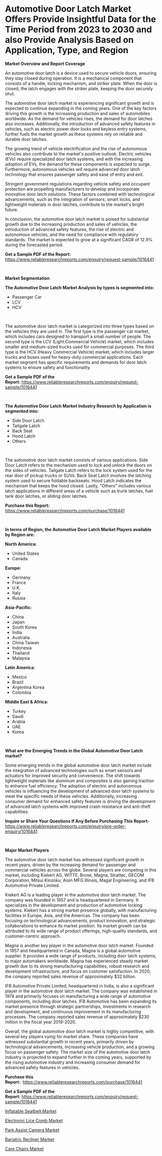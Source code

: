 <p><h1>Automotive Door Latch Market Offers Provide Insightful Data for the Time Period from 2023 to 2030 and also Provide Analysis Based on Application, Type, and Region</h1></p><p><strong>Market Overview and Report Coverage</strong></p>
<p><p>An automotive door latch is a device used to secure vehicle doors, ensuring they stay closed during operation. It is a mechanical component that consists of a handle, locking mechanism, and striker plate. When the door is closed, the latch engages with the striker plate, keeping the door securely shut. </p><p>The automotive door latch market is experiencing significant growth and is expected to continue expanding in the coming years. One of the key factors driving this growth is the increasing production and sales of automobiles worldwide. As the demand for vehicles rises, the demand for door latches also increases. Additionally, the introduction of advanced safety features in vehicles, such as electric power door locks and keyless entry systems, further fuels the market growth as these systems rely on reliable and durable door latches.</p><p>The growing trend of vehicle electrification and the rise of autonomous vehicles also contribute to the market's positive outlook. Electric vehicles (EVs) require specialized door latch systems, and with the increasing adoption of EVs, the demand for these components is expected to surge. Furthermore, autonomous vehicles will require advanced door latch technology that ensures passenger safety and ease of entry and exit.</p><p>Stringent government regulations regarding vehicle safety and occupant protection are propelling manufacturers to develop and incorporate innovative door latch solutions. These factors combined with technological advancements, such as the integration of sensors, smart locks, and lightweight materials in door latches, contribute to the market's bright future.</p><p>In conclusion, the automotive door latch market is poised for substantial growth due to the increasing production and sales of vehicles, the introduction of advanced safety features, the rise of electric and autonomous vehicles, and the need for compliance with regulatory standards. The market is expected to grow at a significant CAGR of 12.9% during the forecasted period.</p></p>
<p><strong>Get a Sample PDF of the Report:</strong> <a href="https://www.reliableresearchreports.com/enquiry/request-sample/1016441">https://www.reliableresearchreports.com/enquiry/request-sample/1016441</a></p>
<p>&nbsp;</p>
<p><strong>Market Segmentation</strong></p>
<p><strong>The Automotive Door Latch Market Analysis by types is segmented into:</strong></p>
<p><ul><li>Passenger Car</li><li>LCV</li><li>HCV</li></ul></p>
<p>&nbsp;</p>
<p><p>The automotive door latch market is categorized into three types based on the vehicles they are used in. The first type is the passenger car market, which includes cars designed to transport a small number of people. The second type is the LCV (Light Commercial Vehicle) market, which includes smaller and medium-sized trucks used for commercial purposes. The third type is the HCV (Heavy Commercial Vehicle) market, which includes larger trucks and buses used for heavy-duty commercial applications. Each market segment has specific requirements and demands for door latch systems to ensure safety and functionality.</p></p>
<p><strong>Get a Sample PDF of the Report:</strong>&nbsp;<a href="https://www.reliableresearchreports.com/enquiry/request-sample/1016441">https://www.reliableresearchreports.com/enquiry/request-sample/1016441</a></p>
<p>&nbsp;</p>
<p><strong>The Automotive Door Latch Market Industry Research by Application is segmented into:</strong></p>
<p><ul><li>Side Door Latch</li><li>Tailgate Latch</li><li>Back Seat</li><li>Hood Latch</li><li>Others</li></ul></p>
<p>&nbsp;</p>
<p><p>The automotive door latch market consists of various applications. Side Door Latch refers to the mechanism used to lock and unlock the doors on the sides of vehicles. Tailgate Latch refers to the lock system used for the rear door of pickup trucks or SUVs. Back Seat Latch involves the latching system used to secure foldable backseats. Hood Latch indicates the mechanism that keeps the hood closed. Lastly, "Others" includes various latch applications in different areas of a vehicle such as trunk latches, fuel tank door latches, or sliding door latches.</p></p>
<p><strong>Purchase this Report:</strong>&nbsp; <a href="https://www.reliableresearchreports.com/purchase/1016441">https://www.reliableresearchreports.com/purchase/1016441</a></p>
<p>&nbsp;</p>
<p><strong>In terms of Region, the Automotive Door Latch Market Players available by Region are:</strong></p>
<p>
    <p> <strong> North America: </strong>
        <ul>
            <li>United States</li>
            <li>Canada</li>
        </ul>
        </p> 
    <p> <strong> Europe: </strong>
        <ul>
            <li>Germany</li>
            <li>France</li>
            <li>U.K.</li>
            <li>Italy</li>
            <li>Russia</li>
        </ul>
        </p> 
    <p> <strong> Asia-Pacific: </strong>
        <ul>
            <li>China</li>
            <li>Japan</li>
            <li>South Korea</li>
            <li>India</li>
            <li>Australia</li>
            <li>China Taiwan</li>
            <li>Indonesia</li>
            <li>Thailand</li>
            <li>Malaysia</li>
        </ul>
        </p> 
    <p> <strong> Latin America: </strong>
        <ul>
            <li>Mexico</li>
            <li>Brazil</li>
            <li>Argentina Korea</li>
            <li>Colombia</li>
        </ul>
        </p> 
    <p> <strong> Middle East & Africa: </strong>
        <ul>
            <li>Turkey</li>
            <li>Saudi</li>
            <li>Arabia</li>
            <li>UAE</li>
            <li>Korea</li>
        </ul>
    </p>
    </p>
<p>&nbsp;</p>
<p><strong>What are the Emerging Trends in the Global Automotive Door Latch market?</strong></p>
<p><p>Some emerging trends in the global automotive door latch market include the integration of advanced technologies such as smart sensors and actuators for improved security and convenience. The shift towards lightweight materials like aluminum and composites is also gaining traction to enhance fuel efficiency. The adoption of electric and autonomous vehicles is influencing the development of advanced door latch systems to meet the specific needs of these vehicles. Additionally, increasing consumer demand for enhanced safety features is driving the development of advanced latch systems with improved crash resistance and anti-theft capabilities.</p></p>
<p><strong>Inquire or Share Your Questions If Any Before Purchasing This Report</strong>- <a href="https://www.reliableresearchreports.com/enquiry/pre-order-enquiry/1016441">https://www.reliableresearchreports.com/enquiry/pre-order-enquiry/1016441</a></p>
<p>&nbsp;</p>
<p><strong>Major Market Players</strong></p>
<p><p>The automotive door latch market has witnessed significant growth in recent years, driven by the increasing demand for passenger and commercial vehicles across the globe. Several players are competing in this market, including Kiekert AG, WITTE, Brose, Magna, Strattec, GECOM Corporation, Mitsui Kinzoku, Aisin MFG.Illinois, Magal Engineering, and IFB Automotive Private Limited.</p><p>Kiekert AG is a leading player in the automotive door latch market. The company was founded in 1857 and is headquartered in Germany. It specializes in the development and production of automotive locking systems. Kiekert has a strong market presence globally, with manufacturing facilities in Europe, Asia, and the Americas. The company has been focusing on technological advancements, product innovation, and strategic collaborations to enhance its market position. Its market growth can be attributed to its wide range of product offerings, high-quality standards, and customer-centric approach.</p><p>Magna is another key player in the automotive door latch market. Founded in 1957 and headquartered in Canada, Magna is a global automotive supplier. It provides a wide range of products, including door latch systems, to major automakers worldwide. Magna has experienced steady market growth due to its strong manufacturing capabilities, robust research and development infrastructure, and focus on customer satisfaction. In 2020, the company reported sales revenue of approximately $32 billion.</p><p>IFB Automotive Private Limited, headquartered in India, is also a significant player in the automotive door latch market. The company was established in 1974 and primarily focuses on manufacturing a wide range of automotive components, including door latches. IFB Automotive has been expanding its market presence through strategic partnerships, investments in research and development, and continuous improvement in its manufacturing processes. The company reported sales revenue of approximately $230 million in the fiscal year 2019-2020.</p><p>Overall, the global automotive door latch market is highly competitive, with several key players vying for market share. These companies have witnessed substantial growth in recent years, primarily driven by technological advancements, increasing vehicle production, and a growing focus on passenger safety. The market size of the automotive door latch industry is projected to expand further in the coming years, supported by the rising automotive industry and increasing consumer demand for advanced safety features in vehicles.</p></p>
<p><strong>Purchase this Report:</strong>&nbsp;&nbsp;<a href="https://www.reliableresearchreports.com/purchase/1016441">https://www.reliableresearchreports.com/purchase/1016441</a></p>
<p></p>
<p><strong>Get a Sample PDF of the Report:</strong>&nbsp;<a href="https://www.reliableresearchreports.com/enquiry/request-sample/1016441">https://www.reliableresearchreports.com/enquiry/request-sample/1016441</a></p>
<p><p><a href="https://github.com/rahu1501/Market-Research-Report-List-1/blob/main/inflatable-seatbelt-market.md">Inflatable Seatbelt Market</a></p><p><a href="https://medium.com/@hotspotvendor/analyzing-electronic-lice-comb-market-global-industry-perspective-and-forecast-2023-to-2030-65c237706206">Electronic Lice Comb Market</a></p><p><a href="https://github.com/rahu1502/Market-Research-Report-List-1/blob/main/park-assist-camera-market.md">Park Assist Camera Market</a></p><p><a href="https://medium.com/@hotspotflipk/bariatric-recliner-nbsp-market-focuses-on-market-share-size-and-projected-forecast-till-2030-5f2811d4091b">Bariatric Recliner Market</a></p><p><a href="https://medium.com/@bhumi.technologiesmumbai/analyzing-care-chairs-market-global-industry-perspective-and-forecast-2023-to-2030-1ee3247562ef">Care Chairs Market</a></p></p>